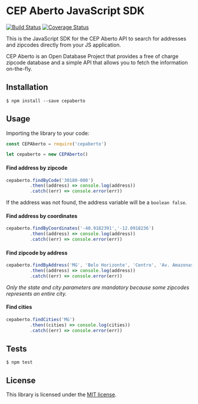 # CEP Aberto JavaScript SDK

[![Build Status](https://travis-ci.org/devsdmf/cepaberto.js.svg?branch=master)](https://travis-ci.org/devsdmf/cepaberto.js)
[![Coverage Status](https://coveralls.io/repos/github/devsdmf/cepaberto.js/badge.svg?branch=code-coverage)](https://coveralls.io/github/devsdmf/cepaberto.js?branch=code-coverage)

This is the JavaScript SDK for the CEP Aberto API to search for addresses and zipcodes directly from your JS application.

CEP Aberto is an Open Database Project that provides a free of charge zipcode database and a simple API that allows you to fetch the information on-the-fly.

## Installation

```
$ npm install --save cepaberto
```

## Usage

Importing the library to your code:

```javascript
const CEPAberto = require('cepaberto')

let cepaberto = new CEPAberto()
```

#### Find address by zipcode

```javascript
cepaberto.findByCode('30180-000')
         .then((address) => console.log(address))
         .catch((err) => console.error(err))
```

If the address was not found, the address variable will be a `boolean false`.

#### Find address by coordinates

```javascript
cepaberto.findByCoordinates('-40.9182391','-12.0918236')
         .then((address) => console.log(address))
         .catch((err) => console.error(err))
```

#### Find zipcode by address

```javascript
cepaberto.findByAddress('MG', 'Belo Horizonte', 'Centro', 'Av. Amazonas')
         .then((address) => console.log(address))
         .catch((err) => console.error(err))
```

*Only the state and city parameters are mandatory because some zipcodes represents an entire city.*

#### Find cities

```javascript
cepaberto.findCities('MG')
         .then((cities) => console.log(cities))
         .catch((err) => console.error(err))
```

## Tests

```
$ npm test
```

## License

This library is licensed under the [MIT license](LICENSE).

